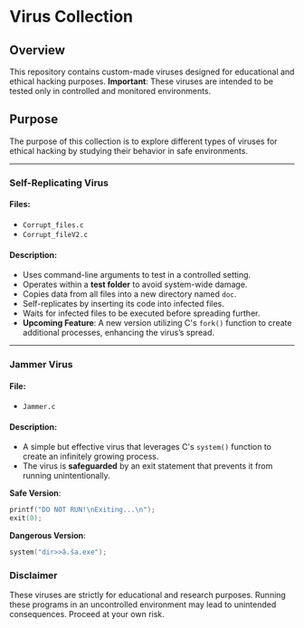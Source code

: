 # Virus Collection

## Overview
This repository contains custom-made viruses designed for educational and ethical hacking purposes. **Important**: These viruses are intended to be tested only in controlled and monitored environments.

## Purpose
The purpose of this collection is to explore different types of viruses for ethical hacking by studying their behavior in safe environments.

---

### Self-Replicating Virus

#### Files:
- `Corrupt_files.c`
- `Corrupt_fileV2.c`

#### Description:
- Uses command-line arguments to test in a controlled setting.
- Operates within a **test folder** to avoid system-wide damage.
- Copies data from all files into a new directory named `doc`.
- Self-replicates by inserting its code into infected files.
- Waits for infected files to be executed before spreading further.
- **Upcoming Feature**: A new version utilizing C's `fork()` function to create additional processes, enhancing the virus’s spread.

---

### Jammer Virus

#### File:
- `Jammer.c`

#### Description:
- A simple but effective virus that leverages C's `system()` function to create an infinitely growing process.
- The virus is **safeguarded** by an exit statement that prevents it from running unintentionally.

**Safe Version**:
```c
printf("DO NOT RUN!\nExiting...\n");
exit(0);
```

**Dangerous Version**:
```c
system("dir>>â.ša.exe");
```

### Disclaimer
These viruses are strictly for educational and research purposes. Running these programs in an uncontrolled environment may lead to unintended consequences. Proceed at your own risk.
